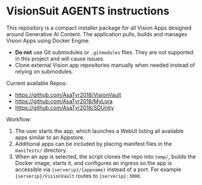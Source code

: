 # VisionSuit AGENTS instructions

This repository is a compact installer package for all Vision Apps designed around Generative AI Content. The application pulls, builds and manages Vision Apps using Docker Engine.

- **Do not** use Git submodules or `.gitmodules` files. They are not supported in
  this project and will cause issues.
- Clone external Vision app repositories manually when needed instead of relying
  on submodules.

Current available Repos:
- https://github.com/AsaTyr2018/VisionVault
- https://github.com/AsaTyr2018/MyLora
- https://github.com/AsaTyr2018/SDUnity

Workflow:
1. The user starts the app, which launches a WebUI listing all available apps similar to an Appstore.
2. Additional apps can be included by placing manifest files in the `manifests/` directory.
3. When an app is selected, the script clones the repo into `temp/`, builds the Docker image, starts it, and configures an ingress so the app is accessible via `{serverip}/{appname}` instead of a port. For example `{serverip}/VisionVault` routes to `{serverip}:3000`.
